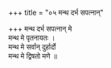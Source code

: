 +++
title = "०५ मन्थ दर्भ सपत्नान्"

+++
मन्थ दर्भ सपत्नान् मे  
मन्थ मे पृतनायतः ।  
मन्थ मे सर्वान् दुर्हार्दो  
मन्थ मे द्विषतो मणे ॥
